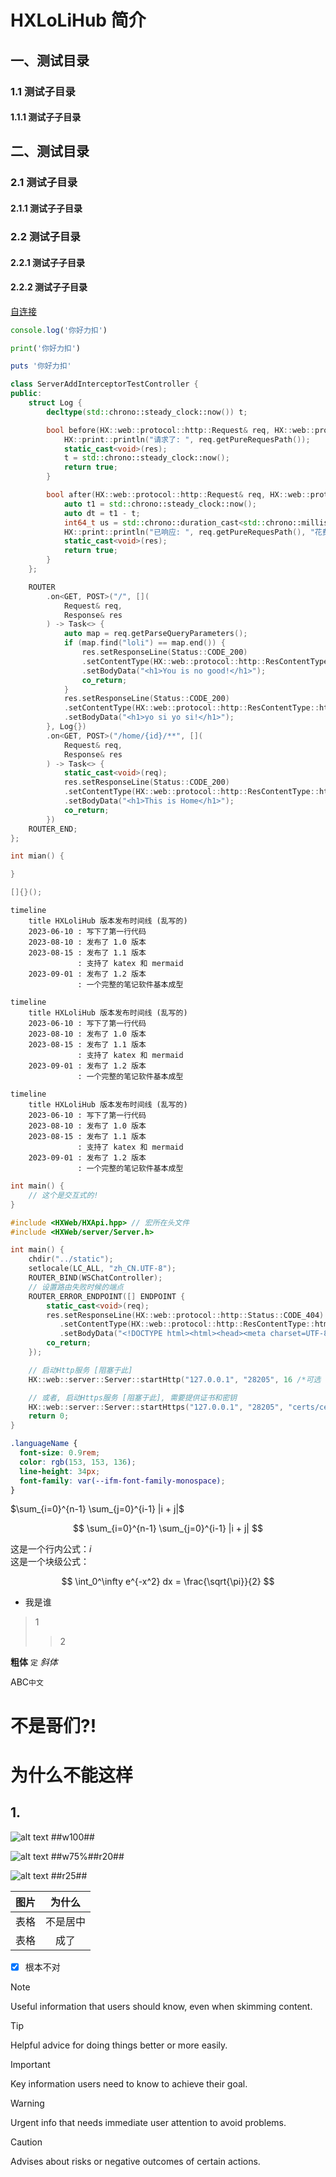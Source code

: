 # HXLoLiHub 简介

## 一、测试目录
### 1.1 测试子目录
#### 1.1.1 测试子子目录

<!-- ![##w700##](./png.drawio.svg) -->

## 二、测试目录
### 2.1 测试子目录
#### 2.1.1 测试子子目录
### 2.2 测试子目录
#### 2.2.1 测试子子目录
#### 2.2.2 测试子子目录

[自连接](./index.md)

```javascript [分组1-JavaScript] vscode
console.log('你好力扣')
```

```python [分组1-Python]
print('你好力扣')
```

```ruby [分组1-Ruby]
puts '你好力扣'
```

```cpp [分组1-cpp]
class ServerAddInterceptorTestController {
public:
    struct Log {
        decltype(std::chrono::steady_clock::now()) t;

        bool before(HX::web::protocol::http::Request& req, HX::web::protocol::http::Response& res) {
            HX::print::println("请求了: ", req.getPureRequesPath());
            static_cast<void>(res);
            t = std::chrono::steady_clock::now();
            return true;
        }

        bool after(HX::web::protocol::http::Request& req, HX::web::protocol::http::Response& res) {
            auto t1 = std::chrono::steady_clock::now();
            auto dt = t1 - t;
            int64_t us = std::chrono::duration_cast<std::chrono::milliseconds>(dt).count();
            HX::print::println("已响应: ", req.getPureRequesPath(), "花费: ", us, " us");
            static_cast<void>(res);
            return true;
        }
    };

    ROUTER
        .on<GET, POST>("/", [](
            Request& req,
            Response& res
        ) -> Task<> {
            auto map = req.getParseQueryParameters();
            if (map.find("loli") == map.end()) {
                res.setResponseLine(Status::CODE_200)
                .setContentType(HX::web::protocol::http::ResContentType::html)
                .setBodyData("<h1>You is no good!</h1>");
                co_return;
            }
            res.setResponseLine(Status::CODE_200)
            .setContentType(HX::web::protocol::http::ResContentType::html)
            .setBodyData("<h1>yo si yo si!</h1>");
        }, Log{})
        .on<GET, POST>("/home/{id}/**", [](
            Request& req,
            Response& res
        ) -> Task<> {
            static_cast<void>(req);
            res.setResponseLine(Status::CODE_200)
            .setContentType(HX::web::protocol::http::ResContentType::html)
            .setBodyData("<h1>This is Home</h1>");
            co_return;
        })
    ROUTER_END;
};
```

```cpp [g1-cpp]
int mian() {

}
```

```cpp [g1-c++]
[]{}();
```

```Mermaid [g2-Mermaid图表1]
timeline
    title HXLoliHub 版本发布时间线 (乱写的)
    2023-06-10 : 写下了第一行代码
    2023-08-10 : 发布了 1.0 版本
    2023-08-15 : 发布了 1.1 版本
               : 支持了 katex 和 mermaid
    2023-09-01 : 发布了 1.2 版本
               : 一个完整的笔记软件基本成型
```

```Mermaid [g2-Mermaid图表2]
timeline
    title HXLoliHub 版本发布时间线 (乱写的)
    2023-06-10 : 写下了第一行代码
    2023-08-10 : 发布了 1.0 版本
    2023-08-15 : 发布了 1.1 版本
               : 支持了 katex 和 mermaid
    2023-09-01 : 发布了 1.2 版本
               : 一个完整的笔记软件基本成型
```

```Mermaid [g2-Mermaid图表3]
timeline
    title HXLoliHub 版本发布时间线 (乱写的)
    2023-06-10 : 写下了第一行代码
    2023-08-10 : 发布了 1.0 版本
    2023-08-15 : 发布了 1.1 版本
               : 支持了 katex 和 mermaid
    2023-09-01 : 发布了 1.2 版本
               : 一个完整的笔记软件基本成型
```

```C vscode
int main() {
    // 这个是交互式的!
}
```

```cpp VsCode
#include <HXWeb/HXApi.hpp> // 宏所在头文件
#include <HXWeb/server/Server.h>

int main() {
    chdir("../static");
    setlocale(LC_ALL, "zh_CN.UTF-8");
    ROUTER_BIND(WSChatController);
    // 设置路由失败时候的端点
    ROUTER_ERROR_ENDPOINT([] ENDPOINT {
        static_cast<void>(req);
        res.setResponseLine(HX::web::protocol::http::Status::CODE_404)
           .setContentType(HX::web::protocol::http::ResContentType::html)
           .setBodyData("<!DOCTYPE html><html><head><meta charset=UTF-8><title>404 Not Found</title><style>body{font-family:Arial,sans-serif;text-align:center;padding:50px;background-color:#f4f4f4}h1{font-size:100px;margin:0;color:#990099}p{font-size:24px;color:gold}</style><body><h1>404</h1><p>Not Found</p><hr/><p>HXLibs</p>");
        co_return;
    });

    // 启动Http服务 [阻塞于此]
    HX::web::server::Server::startHttp("127.0.0.1", "28205", 16 /*可选 线程数(互不相关)*/, 10s /*可选 超时时间*/);

    // 或者, 启动Https服务 [阻塞于此], 需要提供证书和密钥
    HX::web::server::Server::startHttps("127.0.0.1", "28205", "certs/cert.pem", "certs/key.pem");
    return 0;
}
```

```css VsCode
.languageName {
  font-size: 0.9rem;
  color: rgb(153, 153, 136);
  line-height: 34px;
  font-family: var(--ifm-font-family-monospace);
}
```

$\sum_{i=0}^{n-1} \sum_{j=0}^{i-1} |i + j|$

$$
\sum_{i=0}^{n-1} \sum_{j=0}^{i-1} |i + j|
$$

这是一个行内公式：$i$  
这是一个块级公式：

$$
\int_0^\infty e^{-x^2} dx = \frac{\sqrt{\pi}}{2}
$$

- 我是谁

> 1
> > 2

**粗体** `定` *斜体*

ABC`中文`

# 不是哥们?!
# 为什么不能这样
## 1.

![alt text ##w100##](./PixPin_2025-04-13_23-21-43.png)

![alt text ##w75%##r20##](PixPin_2025-04-13_23-21-43.png)

![alt text ##r25##](PixPin_2025-04-13_23-21-43.png)

|图片|为什么|
|:-:|:-:|
|表格|不是居中|
|表格|成了|

- [x] 根本不对

> [!NOTE]
> Useful information that users should know, even when skimming content.

> [!TIP]
> Helpful advice for doing things better or more easily.

> [!IMPORTANT]
> Key information users need to know to achieve their goal.

> [!WARNING]
> Urgent info that needs immediate user attention to avoid problems.

> [!CAUTION]
> Advises about risks or negative outcomes of certain actions.
